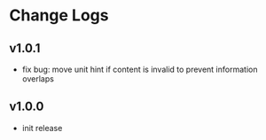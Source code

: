 # Change Logs

## v1.0.1

 - fix bug: move unit hint if content is invalid to prevent information overlaps


## v1.0.0

 - init release

